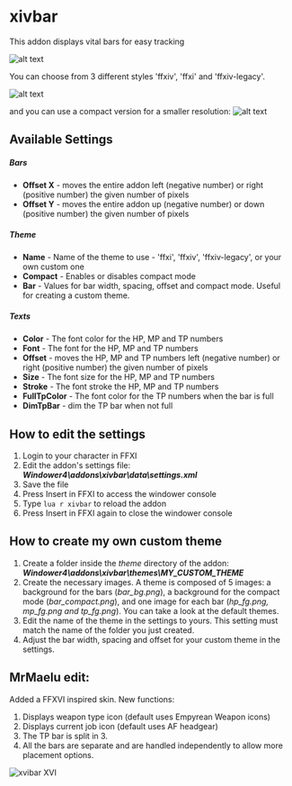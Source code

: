 # xivbar
This addon displays vital bars for easy tracking

![alt text](http://i.imgur.com/QA6WSUY.png)

You can choose from 3 different styles 'ffxiv', 'ffxi' and 'ffxiv-legacy'.

![alt text](http://i.imgur.com/vMlZoAl.png)

and you can use a compact version for a smaller resolution:
![alt text](http://i.imgur.com/0vgfDq1.png)

## Available Settings
##### Bars
* **Offset X** - moves the entire addon left (negative number) or right (positive number) the given number of pixels
* **Offset Y** - moves the entire addon up (negative number) or down (positive number) the given number of pixels

##### Theme
* **Name** - Name of the theme to use - 'ffxi', 'ffxiv', 'ffxiv-legacy', or your own custom one
* **Compact** - Enables or disables compact mode
* **Bar** - Values for bar width, spacing, offset and compact mode. Useful for creating a custom theme. 

##### Texts
* **Color** - The font color for the HP, MP and TP numbers
* **Font** - The font for the HP, MP and TP numbers
* **Offset** - moves the HP, MP and TP numbers left (negative number) or right (positive number) the given number of pixels
* **Size** - The font size for the HP, MP and TP numbers
* **Stroke** - The font stroke the HP, MP and TP numbers
* **FullTpColor** - The font color for the TP numbers when the bar is full
* **DimTpBar** - dim the TP bar when not full

## How to edit the settings
1. Login to your character in FFXI
2. Edit the addon's settings file: **_Windower4\addons\xivbar\data\settings.xml_**
3. Save the file 
4. Press Insert in FFXI to access the windower console 
5. Type ``` lua r xivbar ``` to reload the addon
6. Press Insert in FFXI again to close the windower console

## How to create my own custom theme
1. Create a folder inside the *theme* directory of the addon: **_Windower4\addons\xivbar\themes\MY_CUSTOM_THEME_**
2. Create the necessary images. A theme is composed of 5 images: a background for the bars (*bar_bg.png*), a background for the compact mode (*bar_compact.png*), and one image for each bar (*hp_fg.png, mp_fg.png and tp_fg.png*). You can take a look at the default themes.
3. Edit the name of the theme in the settings to yours. This setting must match the name of the folder you just created.
4. Adjust the bar width, spacing and offset for your custom theme in the settings.


## MrMaelu edit:
Added a FFXVI inspired skin.
New functions:
1. Displays weapon type icon (default uses Empyrean Weapon icons)
2. Displays current job icon (default uses AF headgear)
3. The TP bar is split in 3.
4. All the bars are separate and are handled independently to allow more placement options.

![xvibar XVI](https://i.ibb.co/zSdcwr6/image-2023-03-05-033756309.png)
